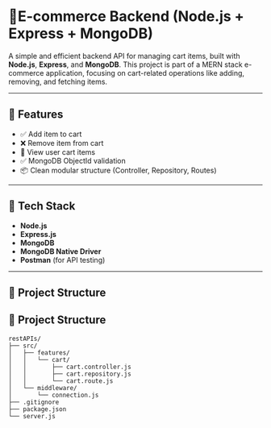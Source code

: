 # 🛒E-commerce Backend  (Node.js + Express + MongoDB)

A simple and efficient backend API for managing cart items, built with **Node.js**, **Express**, and **MongoDB**. This project is part of a MERN stack e-commerce application, focusing on cart-related operations like adding, removing, and fetching items.

---

## 🚀 Features

- ✅ Add item to cart
- ❌ Remove item from cart
- 🔄 View user cart items
- ✅ MongoDB ObjectId validation
- 📦 Clean modular structure (Controller, Repository, Routes)

---

## 🧰 Tech Stack

- **Node.js**
- **Express.js**
- **MongoDB**
- **MongoDB Native Driver**
- **Postman** (for API testing)

---

## 📁 Project Structure
## 📁 Project Structure

```text
restAPIs/
├── src/
│   ├── features/
│   │   └── cart/
│   │       ├── cart.controller.js
│   │       ├── cart.repository.js
│   │       └── cart.route.js
│   └── middleware/
│       └── connection.js
├── .gitignore
├── package.json
└── server.js

